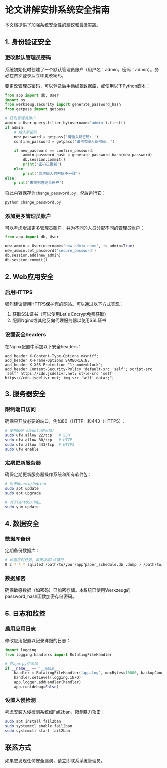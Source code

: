 # 论文讲解安排系统安全指南

本文档提供了加强系统安全性的建议和最佳实践。

## 1. 身份验证安全

### 更改默认管理员密码

系统初始化时创建了一个默认管理员账户（用户名：admin，密码：admin）。务必在首次登录后立即更改密码。

要更改管理员密码，可以登录后手动编辑数据库，或使用以下Python脚本：

```python
from app import db, User
import os
from werkzeug.security import generate_password_hash
from getpass import getpass

# 获取管理员用户
admin = User.query.filter_by(username='admin').first()
if admin:
    # 输入新密码
    new_password = getpass('请输入新密码: ')
    confirm_password = getpass('请再次输入新密码: ')
    
    if new_password == confirm_password:
        admin.password_hash = generate_password_hash(new_password)
        db.session.commit()
        print('密码已更新')
    else:
        print('两次输入的密码不一致')
else:
    print('未找到管理员账户')
```

将此内容保存为`change_password.py`，然后运行它：

```bash
python change_password.py
```

### 添加更多管理员账户

可以考虑增加更多管理员账户，并为不同的人员分配不同的管理员账户：

```python
from app import db, User

new_admin = User(username='new_admin_name', is_admin=True)
new_admin.set_password('secure_password')
db.session.add(new_admin)
db.session.commit()
```

## 2. Web应用安全

### 启用HTTPS

强烈建议使用HTTPS保护您的网站。可以通过以下方式实现：

1. 获取SSL证书（可以使用Let's Encrypt免费获取）
2. 配置Nginx或其他反向代理服务器以使用SSL证书

### 设置安全headers

在Nginx配置中添加以下安全headers：

```nginx
add_header X-Content-Type-Options nosniff;
add_header X-Frame-Options SAMEORIGIN;
add_header X-XSS-Protection "1; mode=block";
add_header Content-Security-Policy "default-src 'self'; script-src 'self' https://cdn.jsdelivr.net; style-src 'self' https://cdn.jsdelivr.net; img-src 'self' data:;";
```

## 3. 服务器安全

### 限制端口访问

确保只开放必要的端口，例如80（HTTP）和443（HTTPS）：

```bash
# 使用UFW（Ubuntu防火墙）
sudo ufw allow 22/tcp   # SSH
sudo ufw allow 80/tcp   # HTTP
sudo ufw allow 443/tcp  # HTTPS
sudo ufw enable
```

### 定期更新服务器

确保定期更新服务器操作系统和所有软件包：

```bash
# 对于Ubuntu/Debian
sudo apt update
sudo apt upgrade

# 对于CentOS/RHEL
sudo yum update
```

## 4. 数据安全

### 数据库备份

定期备份数据库：

```bash
# 设置定时任务，每天凌晨2点备份
0 2 * * * sqlite3 /path/to/your/app/paper_schedule.db .dump > /path/to/backup/paper_schedule_$(date +\%Y\%m\%d).sql
```

### 数据加密

确保敏感数据（如密码）已加密存储。本系统已使用Werkzeug的password_hash函数加密存储密码。

## 5. 日志和监控

### 启用应用日志

修改应用配置以记录详细的日志：

```python
import logging
from logging.handlers import RotatingFileHandler

# 在app.py中添加
if __name__ == '__main__':
    handler = RotatingFileHandler('app.log', maxBytes=10000, backupCount=3)
    handler.setLevel(logging.INFO)
    app.logger.addHandler(handler)
    app.run(debug=False)
```

### 设置入侵检测

考虑安装入侵检测系统如Fail2ban，限制暴力攻击：

```bash
sudo apt install fail2ban
sudo systemctl enable fail2ban
sudo systemctl start fail2ban
```

## 联系方式

如果您发现任何安全漏洞，请立即联系系统管理员。 
